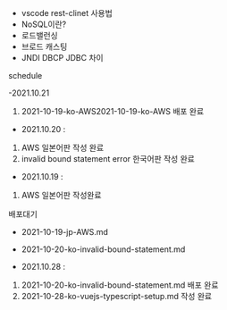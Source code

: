 - vscode rest-clinet 사용법
- NoSQL이란?
- 로드밸런싱
- 브로드 캐스팅
- JNDI DBCP JDBC 차이

schedule

-2021.10.21

1. 2021-10-19-ko-AWS2021-10-19-ko-AWS 배포 완료

- 2021.10.20 :

1. AWS 일본어판 작성 완료
2. invalid bound statement error 한국어판 작성 완료

- 2021.10.19 :

1. AWS 일본어판 작성완료

배포대기

- 2021-10-19-jp-AWS.md
- 2021-10-20-ko-invalid-bound-statement.md

- 2021.10.28 :

1. 2021-10-20-ko-invalid-bound-statement.md 배포 완료
2. 2021-10-28-ko-vuejs-typescript-setup.md 작성 완료

